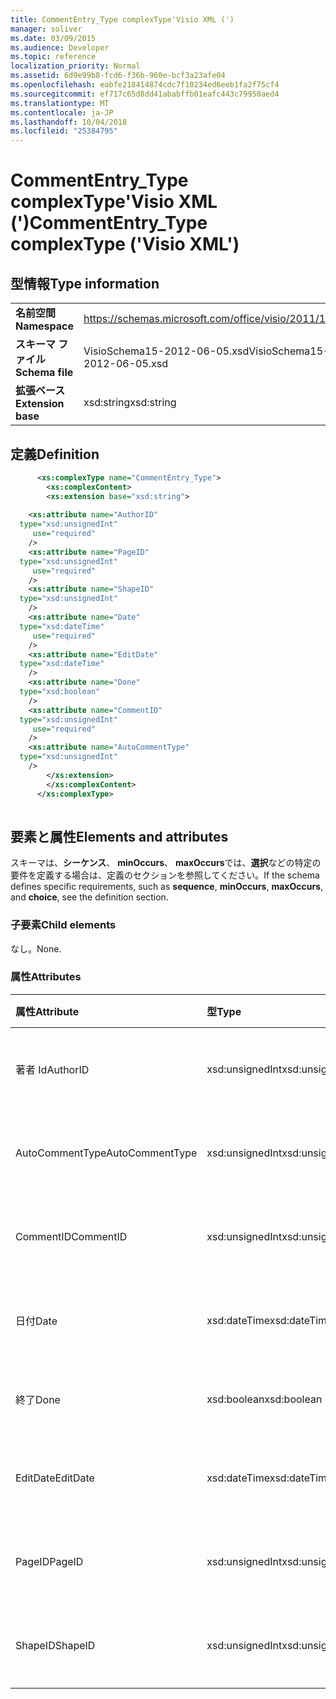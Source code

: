 ```yaml
---
title: CommentEntry_Type complexType'Visio XML (')
manager: soliver
ms.date: 03/09/2015
ms.audience: Developer
ms.topic: reference
localization_priority: Normal
ms.assetid: 6d9e99b8-fcd6-f36b-960e-bcf3a23afe04
ms.openlocfilehash: eabfe218414874cdc7f10234ed6eeb1fa2f75cf4
ms.sourcegitcommit: ef717c65d8dd41ababffb01eafc443c79950aed4
ms.translationtype: MT
ms.contentlocale: ja-JP
ms.lasthandoff: 10/04/2018
ms.locfileid: "25384795"
---
```

# <a name="commententrytype-complextype-visio-xml"></a><span data-ttu-id="fbb4f-102">CommentEntry_Type complexType'Visio XML (')</span><span class="sxs-lookup"><span data-stu-id="fbb4f-102">CommentEntry_Type complexType ('Visio XML')</span></span>

## <a name="type-information"></a><span data-ttu-id="fbb4f-103">型情報</span><span class="sxs-lookup"><span data-stu-id="fbb4f-103">Type information</span></span>

|||
|:-----|:-----|
|<span data-ttu-id="fbb4f-104">**名前空間**</span><span class="sxs-lookup"><span data-stu-id="fbb4f-104">**Namespace**</span></span> <br/> |https://schemas.microsoft.com/office/visio/2011/1/core  <br/> |
|<span data-ttu-id="fbb4f-105">**スキーマ ファイル**</span><span class="sxs-lookup"><span data-stu-id="fbb4f-105">**Schema file**</span></span> <br/> |<span data-ttu-id="fbb4f-106">VisioSchema15-2012-06-05.xsd</span><span class="sxs-lookup"><span data-stu-id="fbb4f-106">VisioSchema15-2012-06-05.xsd</span></span>  <br/> |
|<span data-ttu-id="fbb4f-107">**拡張ベース**</span><span class="sxs-lookup"><span data-stu-id="fbb4f-107">**Extension base**</span></span> <br/> |<span data-ttu-id="fbb4f-108">xsd:string</span><span class="sxs-lookup"><span data-stu-id="fbb4f-108">xsd:string</span></span>  <br/> |
   
## <a name="definition"></a><span data-ttu-id="fbb4f-109">定義</span><span class="sxs-lookup"><span data-stu-id="fbb4f-109">Definition</span></span>

```XML
      <xs:complexType name="CommentEntry_Type">
        <xs:complexContent>
        <xs:extension base="xsd:string">
      
    <xs:attribute name="AuthorID"
  type="xsd:unsignedInt"
     use="required"
    />
    <xs:attribute name="PageID"
  type="xsd:unsignedInt"
     use="required"
    />
    <xs:attribute name="ShapeID"
  type="xsd:unsignedInt"
    />
    <xs:attribute name="Date"
  type="xsd:dateTime"
     use="required"
    />
    <xs:attribute name="EditDate"
  type="xsd:dateTime"
    />
    <xs:attribute name="Done"
  type="xsd:boolean"
    />
    <xs:attribute name="CommentID"
  type="xsd:unsignedInt"
     use="required"
    />
    <xs:attribute name="AutoCommentType"
  type="xsd:unsignedInt"
    />
        </xs:extension>
        </xs:complexContent>
      </xs:complexType>
      
```

## <a name="elements-and-attributes"></a><span data-ttu-id="fbb4f-110">要素と属性</span><span class="sxs-lookup"><span data-stu-id="fbb4f-110">Elements and attributes</span></span>

<span data-ttu-id="fbb4f-111">スキーマは、**シーケンス**、 **minOccurs**、 **maxOccurs**では、**選択**などの特定の要件を定義する場合は、定義のセクションを参照してください。</span><span class="sxs-lookup"><span data-stu-id="fbb4f-111">If the schema defines specific requirements, such as **sequence**, **minOccurs**, **maxOccurs**, and **choice**, see the definition section.</span></span> 
  
### <a name="child-elements"></a><span data-ttu-id="fbb4f-112">子要素</span><span class="sxs-lookup"><span data-stu-id="fbb4f-112">Child elements</span></span>

<span data-ttu-id="fbb4f-113">なし。</span><span class="sxs-lookup"><span data-stu-id="fbb4f-113">None.</span></span>
  
### <a name="attributes"></a><span data-ttu-id="fbb4f-114">属性</span><span class="sxs-lookup"><span data-stu-id="fbb4f-114">Attributes</span></span>

|<span data-ttu-id="fbb4f-115">**属性**</span><span class="sxs-lookup"><span data-stu-id="fbb4f-115">**Attribute**</span></span>|<span data-ttu-id="fbb4f-116">**型**</span><span class="sxs-lookup"><span data-stu-id="fbb4f-116">**Type**</span></span>|<span data-ttu-id="fbb4f-117">**必須**</span><span class="sxs-lookup"><span data-stu-id="fbb4f-117">**Required**</span></span>|<span data-ttu-id="fbb4f-118">**説明**</span><span class="sxs-lookup"><span data-stu-id="fbb4f-118">**Description**</span></span>|<span data-ttu-id="fbb4f-119">**使用可能な値**</span><span class="sxs-lookup"><span data-stu-id="fbb4f-119">**Possible values**</span></span>|
|:-----|:-----|:-----|:-----|:-----|
|<span data-ttu-id="fbb4f-120">著者 Id</span><span class="sxs-lookup"><span data-stu-id="fbb4f-120">AuthorID</span></span>  <br/> |<span data-ttu-id="fbb4f-121">xsd:unsignedInt</span><span class="sxs-lookup"><span data-stu-id="fbb4f-121">xsd:unsignedInt</span></span>  <br/> |<span data-ttu-id="fbb4f-122">必須</span><span class="sxs-lookup"><span data-stu-id="fbb4f-122">required</span></span>  <br/> ||<span data-ttu-id="fbb4f-123">Xsd:unsignedInt の値を入力します。</span><span class="sxs-lookup"><span data-stu-id="fbb4f-123">Values of the xsd:unsignedInt type.</span></span>  <br/> |
|<span data-ttu-id="fbb4f-124">AutoCommentType</span><span class="sxs-lookup"><span data-stu-id="fbb4f-124">AutoCommentType</span></span>  <br/> |<span data-ttu-id="fbb4f-125">xsd:unsignedInt</span><span class="sxs-lookup"><span data-stu-id="fbb4f-125">xsd:unsignedInt</span></span>  <br/> |<span data-ttu-id="fbb4f-126">省略可能</span><span class="sxs-lookup"><span data-stu-id="fbb4f-126">optional</span></span>  <br/> ||<span data-ttu-id="fbb4f-127">Xsd:unsignedInt の値を入力します。</span><span class="sxs-lookup"><span data-stu-id="fbb4f-127">Values of the xsd:unsignedInt type.</span></span>  <br/> |
|<span data-ttu-id="fbb4f-128">CommentID</span><span class="sxs-lookup"><span data-stu-id="fbb4f-128">CommentID</span></span>  <br/> |<span data-ttu-id="fbb4f-129">xsd:unsignedInt</span><span class="sxs-lookup"><span data-stu-id="fbb4f-129">xsd:unsignedInt</span></span>  <br/> |<span data-ttu-id="fbb4f-130">必須</span><span class="sxs-lookup"><span data-stu-id="fbb4f-130">required</span></span>  <br/> ||<span data-ttu-id="fbb4f-131">Xsd:unsignedInt の値を入力します。</span><span class="sxs-lookup"><span data-stu-id="fbb4f-131">Values of the xsd:unsignedInt type.</span></span>  <br/> |
|<span data-ttu-id="fbb4f-132">日付</span><span class="sxs-lookup"><span data-stu-id="fbb4f-132">Date</span></span>  <br/> |<span data-ttu-id="fbb4f-133">xsd:dateTime</span><span class="sxs-lookup"><span data-stu-id="fbb4f-133">xsd:dateTime</span></span>  <br/> |<span data-ttu-id="fbb4f-134">必須</span><span class="sxs-lookup"><span data-stu-id="fbb4f-134">required</span></span>  <br/> ||<span data-ttu-id="fbb4f-135">Xsd:dateTime の値を入力します。</span><span class="sxs-lookup"><span data-stu-id="fbb4f-135">Values of the xsd:dateTime type.</span></span>  <br/> |
|<span data-ttu-id="fbb4f-136">終了</span><span class="sxs-lookup"><span data-stu-id="fbb4f-136">Done</span></span>  <br/> |<span data-ttu-id="fbb4f-137">xsd:boolean</span><span class="sxs-lookup"><span data-stu-id="fbb4f-137">xsd:boolean</span></span>  <br/> |<span data-ttu-id="fbb4f-138">省略可能</span><span class="sxs-lookup"><span data-stu-id="fbb4f-138">optional</span></span>  <br/> ||<span data-ttu-id="fbb4f-139">Xsd:boolean の値を入力します。</span><span class="sxs-lookup"><span data-stu-id="fbb4f-139">Values of the xsd:boolean type.</span></span>  <br/> |
|<span data-ttu-id="fbb4f-140">EditDate</span><span class="sxs-lookup"><span data-stu-id="fbb4f-140">EditDate</span></span>  <br/> |<span data-ttu-id="fbb4f-141">xsd:dateTime</span><span class="sxs-lookup"><span data-stu-id="fbb4f-141">xsd:dateTime</span></span>  <br/> |<span data-ttu-id="fbb4f-142">省略可能</span><span class="sxs-lookup"><span data-stu-id="fbb4f-142">optional</span></span>  <br/> ||<span data-ttu-id="fbb4f-143">Xsd:dateTime の値を入力します。</span><span class="sxs-lookup"><span data-stu-id="fbb4f-143">Values of the xsd:dateTime type.</span></span>  <br/> |
|<span data-ttu-id="fbb4f-144">PageID</span><span class="sxs-lookup"><span data-stu-id="fbb4f-144">PageID</span></span>  <br/> |<span data-ttu-id="fbb4f-145">xsd:unsignedInt</span><span class="sxs-lookup"><span data-stu-id="fbb4f-145">xsd:unsignedInt</span></span>  <br/> |<span data-ttu-id="fbb4f-146">必須</span><span class="sxs-lookup"><span data-stu-id="fbb4f-146">required</span></span>  <br/> ||<span data-ttu-id="fbb4f-147">Xsd:unsignedInt の値を入力します。</span><span class="sxs-lookup"><span data-stu-id="fbb4f-147">Values of the xsd:unsignedInt type.</span></span>  <br/> |
|<span data-ttu-id="fbb4f-148">ShapeID</span><span class="sxs-lookup"><span data-stu-id="fbb4f-148">ShapeID</span></span>  <br/> |<span data-ttu-id="fbb4f-149">xsd:unsignedInt</span><span class="sxs-lookup"><span data-stu-id="fbb4f-149">xsd:unsignedInt</span></span>  <br/> |<span data-ttu-id="fbb4f-150">省略可能</span><span class="sxs-lookup"><span data-stu-id="fbb4f-150">optional</span></span>  <br/> ||<span data-ttu-id="fbb4f-151">Xsd:unsignedInt の値を入力します。</span><span class="sxs-lookup"><span data-stu-id="fbb4f-151">Values of the xsd:unsignedInt type.</span></span>  <br/> |
   

